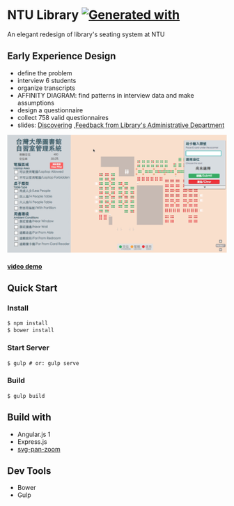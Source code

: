 # NTU Library [![Generated with](https://img.shields.io/badge/generated%20with-bangular-blue.svg?style=flat-square)](https://github.com/42Zavattas/generator-bangular)
An elegant redesign of library's seating system at NTU


## Early Experience Design
- define the problem
- interview 6 students
- organize transcripts
- AFFINITY DIAGRAM: find patterns in interview data and make assumptions
- design a questionnaire
- collect 758 valid questionnaires
- slides: [Discovering](https://www.slideshare.net/lkiral/hack-campus-study-area-experience-design-discover) ,[Feedback from Library's Administrative Department](https://www.slideshare.net/lkiral/hack-47826894)


![]( ./client/assets/ntu-library-screenshot-1.png )

#### [video demo](https://drive.google.com/file/d/1dCGB1riOJL8klBP1rlj4aongKxxBJuBi/view?usp=sharing)

## Quick Start
### Install
```
$ npm install
$ bower install
```

### Start Server
```
$ gulp # or: gulp serve
```

### Build
```
$ gulp build
```

## Build with
- Angular.js 1
- Express.js
- [svg-pan-zoom](https://github.com/ariutta/svg-pan-zoom)

## Dev Tools
- Bower
- Gulp
